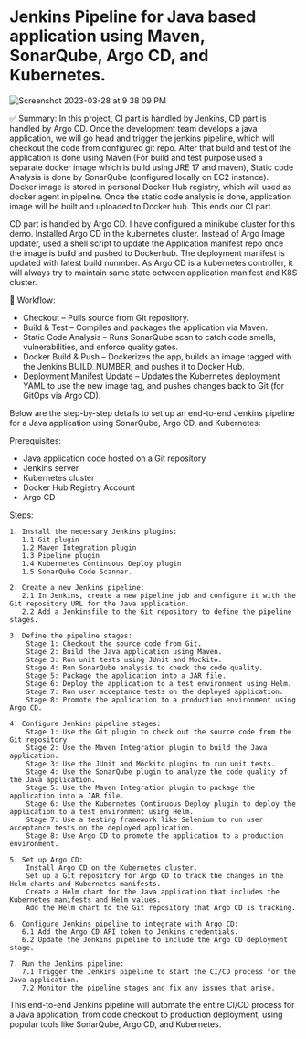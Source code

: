# Jenkins Pipeline for Java based application using Maven, SonarQube, Argo CD, and Kubernetes.

![Screenshot 2023-03-28 at 9 38 09 PM](https://user-images.githubusercontent.com/43399466/228301952-abc02ca2-9942-4a67-8293-f76647b6f9d8.png)

✅ Summary:
In this project, CI part is handled by Jenkins, CD part is handled by Argo CD. Once the development team develops a java application, we will go head and trigger the jenkins pipeline, which will checkout the code from configured git repo. After that build and test of the application is done using Maven (For build and test purpose used a separate docker image which is build using JRE 17 and maven), Static code Analysis is done by SonarQube (configured locally on EC2 instance). Docker image is stored in personal Docker Hub registry, which will used as docker agent in pipeline. Once the static code analysis is done, application image will be built and uploaded to Docker hub. This ends our CI part.

CD part is handled by Argo CD. I have configured a minikube cluster for this demo. Installed Argo CD in the kubernetes cluster. Instead of Argo Image updater, used a shell script to update the Application manifest repo once the image is build and pushed to Dockerhub. The deployment manifest is updated with latest build nunmber. As Argo CD is a kubernetes controller, it will always try to maintain same state between application manifest and K8S cluster. 

🚀 Workflow:

- Checkout – Pulls source from Git repository.
- Build & Test – Compiles and packages the application via Maven.
- Static Code Analysis – Runs SonarQube scan to catch code smells, vulnerabilities, and enforce quality gates.
- Docker Build & Push – Dockerizes the app, builds an image tagged with the Jenkins BUILD_NUMBER, and pushes it to Docker Hub.
- Deployment Manifest Update – Updates the Kubernetes deployment YAML to use the new image tag, and pushes changes back to Git (for GitOps via Argo CD).


Below are the step-by-step details to set up an end-to-end Jenkins pipeline for a Java application using SonarQube, Argo CD, and Kubernetes:

Prerequisites:

   -  Java application code hosted on a Git repository
   -  Jenkins server
   -  Kubernetes cluster
   -  Docker Hub Registry Account
   -  Argo CD

Steps:

    1. Install the necessary Jenkins plugins:
       1.1 Git plugin
       1.2 Maven Integration plugin
       1.3 Pipeline plugin
       1.4 Kubernetes Continuous Deploy plugin
       1.5 SonarQube Code Scanner.

    2. Create a new Jenkins pipeline:
       2.1 In Jenkins, create a new pipeline job and configure it with the Git repository URL for the Java application.
       2.2 Add a Jenkinsfile to the Git repository to define the pipeline stages.

    3. Define the pipeline stages:
        Stage 1: Checkout the source code from Git.
        Stage 2: Build the Java application using Maven.
        Stage 3: Run unit tests using JUnit and Mockito.
        Stage 4: Run SonarQube analysis to check the code quality.
        Stage 5: Package the application into a JAR file.
        Stage 6: Deploy the application to a test environment using Helm.
        Stage 7: Run user acceptance tests on the deployed application.
        Stage 8: Promote the application to a production environment using Argo CD.

    4. Configure Jenkins pipeline stages:
        Stage 1: Use the Git plugin to check out the source code from the Git repository.
        Stage 2: Use the Maven Integration plugin to build the Java application.
        Stage 3: Use the JUnit and Mockito plugins to run unit tests.
        Stage 4: Use the SonarQube plugin to analyze the code quality of the Java application.
        Stage 5: Use the Maven Integration plugin to package the application into a JAR file.
        Stage 6: Use the Kubernetes Continuous Deploy plugin to deploy the application to a test environment using Helm.
        Stage 7: Use a testing framework like Selenium to run user acceptance tests on the deployed application.
        Stage 8: Use Argo CD to promote the application to a production environment.

    5. Set up Argo CD:
        Install Argo CD on the Kubernetes cluster.
        Set up a Git repository for Argo CD to track the changes in the Helm charts and Kubernetes manifests.
        Create a Helm chart for the Java application that includes the Kubernetes manifests and Helm values.
        Add the Helm chart to the Git repository that Argo CD is tracking.

    6. Configure Jenkins pipeline to integrate with Argo CD:
       6.1 Add the Argo CD API token to Jenkins credentials.
       6.2 Update the Jenkins pipeline to include the Argo CD deployment stage.

    7. Run the Jenkins pipeline:
       7.1 Trigger the Jenkins pipeline to start the CI/CD process for the Java application.
       7.2 Monitor the pipeline stages and fix any issues that arise.

This end-to-end Jenkins pipeline will automate the entire CI/CD process for a Java application, from code checkout to production deployment, using popular tools like SonarQube, Argo CD, and Kubernetes.
